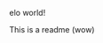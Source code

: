 elo world!

This is a readme (wow)

<!---
elo-there/elo-there is a ✨ special ✨ repository because its `README.md` (this file) appears on your GitHub profile.
You can click the Preview link to take a look at your changes.
--->
